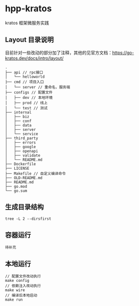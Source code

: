 # hpp-kratos

kratos 框架微服务实践

## Layout 目录说明
目前针对一些改动的部分加了注释，其他的见官方文档：https://go-kratos.dev/docs/intro/layout/
```
.
├── api // rpc接口
│   └── helloworld
├── cmd // 项目入口
│   └── server // 重命名，服务端
├── configs // 配置文件
│   ├── dev // 本地环境
│   ├── prod // 线上
│   └── test // 测试
├── internal 
│   ├── biz
│   ├── conf
│   ├── data
│   ├── server
│   └── service
├── third_party
│   ├── errors
│   ├── google
│   ├── openapi
│   ├── validate
│   └── README.md
├── Dockerfile
├── LICENSE
├── Makefile // 自定义编译命令
├── OLD-README.md
├── README.md
├── go.mod
└── go.sum
```


## 生成目录结构

```
tree -L 2 --dirsfirst
```

## 容器运行

```
待补充
```

## 本地运行

```
// 配置文件改动执行
make config
// 依赖注入改动执行
make wire
// 编译后本地启动
make run
```